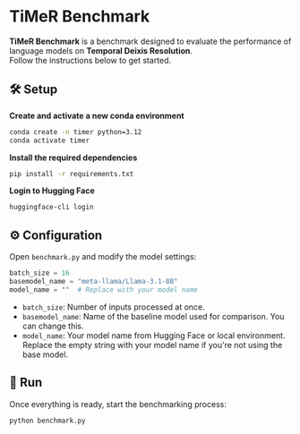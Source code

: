 # TiMeR Benchmark

**TiMeR Benchmark** is a benchmark designed to evaluate the performance of language models on **Temporal Deixis Resolution**.\
Follow the instructions below to get started.

## 🛠️ Setup

**Create and activate a new conda environment**

```bash
conda create -n timer python=3.12
conda activate timer
```

**Install the required dependencies**

```bash
pip install -r requirements.txt
```

**Login to Hugging Face**

```bash
huggingface-cli login
```


## ⚙️ Configuration

Open `benchmark.py` and modify the model settings:

```python
batch_size = 16
basemodel_name = "meta-llama/Llama-3.1-8B"
model_name = ""  # Replace with your model name
```

- `batch_size`: Number of inputs processed at once.
- `basemodel_name`: Name of the baseline model used for comparison. You can change this.
- `model_name`: Your model name from Hugging Face or local environment. Replace the empty string with your model name if you're not using the base model.


## 🚀 Run

Once everything is ready, start the benchmarking process:

```bash
python benchmark.py
```
